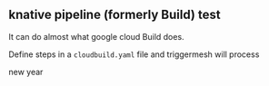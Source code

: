 ## knative pipeline (formerly Build) test

It can do almost what google cloud Build does.

Define steps in a `cloudbuild.yaml` file and triggermesh will process

new year
